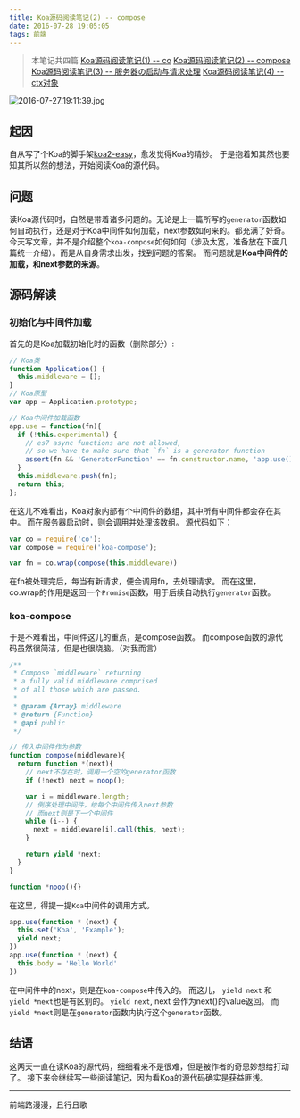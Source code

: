 ```yaml
---
title: Koa源码阅读笔记(2) -- compose
date: 2016-07-28 19:05:05
tags: 前端
---
```


> 本笔记共四篇
> [Koa源码阅读笔记(1) -- co](http://t.cn/RtVA9Br)
> [Koa源码阅读笔记(2) -- compose](http://t.cn/RtVApVz)
> [Koa源码阅读笔记(3) -- 服务器の启动与请求处理](http://t.cn/RtJhLfa)
> [Koa源码阅读笔记(4) -- ctx对象](http://t.cn/RtJx5sX)

![2016-07-27_19:11:39.jpg](https://cdn.lxxyx.cn/2018-03-26-85415.jpg)
## 起因
自从写了个Koa的脚手架[koa2-easy](https://github.com/Lxxyx/koa2-easy)，愈发觉得Koa的精妙。
于是抱着知其然也要知其所以然的想法，开始阅读Koa的源代码。

## 问题
读Koa源代码时，自然是带着诸多问题的。无论是上一篇所写的`generator`函数如何自动执行，还是对于Koa中间件如何加载，next参数如何来的。都充满了好奇。
今天写文章，并不是介绍整个`koa-compose`如何如何（涉及太宽，准备放在下面几篇统一介绍）。而是从自身需求出发，找到问题的答案。
而问题就是**Koa中间件的加载，和next参数的来源**。

## 源码解读
### 初始化与中间件加载
首先的是Koa加载初始化时的函数（删除部分）:

```javascript
// Koa类
function Application() {
  this.middleware = [];
}
// Koa原型
var app = Application.prototype;

// Koa中间件加载函数
app.use = function(fn){
  if (!this.experimental) {
    // es7 async functions are not allowed,
    // so we have to make sure that `fn` is a generator function
    assert(fn && 'GeneratorFunction' == fn.constructor.name, 'app.use() requires a generator function');
  }
  this.middleware.push(fn);
  return this;
};
```

在这儿不难看出，Koa对象内部有个中间件的数组，其中所有中间件都会存在其中。
而在服务器启动时，则会调用并处理该数组。
源代码如下：

```javascript
var co = require('co');
var compose = require('koa-compose');

var fn = co.wrap(compose(this.middleware))
```

在fn被处理完后，每当有新请求，便会调用fn，去处理请求。
而在这里，co.wrap的作用是返回一个`Promise`函数，用于后续自动执行`generator`函数。

### koa-compose
于是不难看出，中间件这儿的重点，是compose函数。
而compose函数的源代码虽然很简洁，但是也很烧脑。（对我而言）

```javascript
/**
 * Compose `middleware` returning
 * a fully valid middleware comprised
 * of all those which are passed.
 *
 * @param {Array} middleware
 * @return {Function}
 * @api public
 */

// 传入中间件作为参数
function compose(middleware){
  return function *(next){
    // next不存在时，调用一个空的generator函数
    if (!next) next = noop();

    var i = middleware.length;
    // 倒序处理中间件，给每个中间件传入next参数
    // 而next则是下一个中间件
    while (i--) {
      next = middleware[i].call(this, next);
    }

    return yield *next;
  }
}

function *noop(){}
```

在这里，得提一提`Koa`中间件的调用方式。

```javascript
app.use(function * (next) {
  this.set('Koa', 'Example');
  yield next;
})
app.use(function * (next) {
  this.body = 'Hello World'
})
```

在中间件中的next，则是在`koa-compose`中传入的。
而这儿， `yield next` 和 `yield *next`也是有区别的。
`yield next`, next 会作为next()的value返回。
而`yield *next`则是在`generator`函数内执行这个`generator`函数。

## 结语
这两天一直在读Koa的源代码，细细看来不是很难，但是被作者的奇思妙想给打动了。
接下来会继续写一些阅读笔记，因为看Koa的源代码确实是获益匪浅。

---
前端路漫漫，且行且歌
